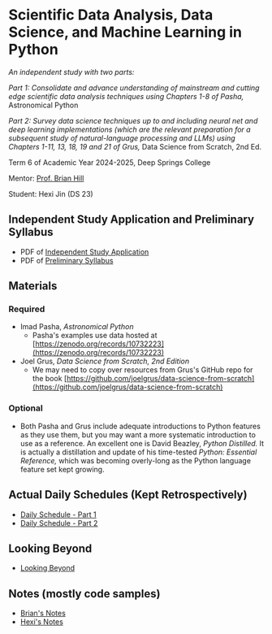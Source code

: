# Scientific Data Analysis, Data Science, and Machine Learning in Python

*An independent study with two parts:*

*Part 1: Consolidate and advance understanding of mainstream and cutting edge scientific data analysis techniques using Chapters 1-8 of Pasha,* Astronomical Python

*Part 2: Survey data science techniques up to and including neural net and deep learning implementations (which are the relevant preparation for a subsequent study of natural-language processing and LLMs) using Chapters 1-11, 13, 18, 19 and 21 of Grus,* Data Science from Scratch, 2nd Ed.

Term 6 of Academic Year 2024-2025, Deep Springs College

Mentor: [Prof. Brian Hill](../index.html)

Student: Hexi Jin (DS 23)

## Independent Study Application and Preliminary Syllabus

* PDF of [Independent Study Application](./IndependentStudyApplication.pdf)
* PDF of [Preliminary Syllabus](./PreliminarySyllabus.pdf)

## Materials

### Required

* Imad Pasha, *Astronomical Python*
    * Pasha's examples use data hosted at [https://zenodo.org/records/10732223](https://zenodo.org/records/10732223)
* Joel Grus, *Data Science from Scratch, 2nd Edition*
    * We may need to copy over resources from Grus's GitHub repo for the book [https://github.com/joelgrus/data-science-from-scratch](https://github.com/joelgrus/data-science-from-scratch)

### Optional

* Both Pasha and Grus include adequate introductions to Python features as they use them, but you may want a more systematic introduction to use as a reference. An excellent one is David Beazley, *Python Distilled.* It is actually a distillation and update of his time-tested *Python: Essential Reference,* which was becoming overly-long as the Python language feature set kept growing.

## Actual Daily Schedules (Kept Retrospectively)

* [Daily Schedule - Part 1](./daily_schedule_part1.html)
* [Daily Schedule - Part 2](./daily_schedule_part2.html)

## Looking Beyond

* [Looking Beyond](./looking_beyond.html)

## Notes (mostly code samples)

* [Brian's Notes](./brians_notes.html)
* [Hexi's Notes](./hexi/index.html)
